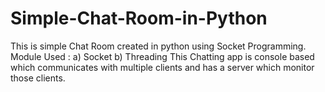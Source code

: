 # Simple-Chat-Room-in-Python
This is simple Chat Room created in python using Socket Programming.
Module Used :
  a) Socket
  b) Threading
This Chatting app is console based which communicates with multiple clients and has a server which monitor those clients.
